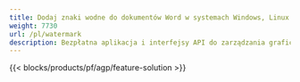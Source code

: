 ```yaml
---
title: Dodaj znaki wodne do dokumentów Word w systemach Windows, Linux i macOS 
weight: 7730
url: /pl/watermark
description: Bezpłatna aplikacja i interfejsy API do zarządzania graficznymi lub tekstowymi znakami wodnymi w plikach DOC, DOCX i ODT
---
```


{{< blocks/products/pf/agp/feature-solution >}} 

